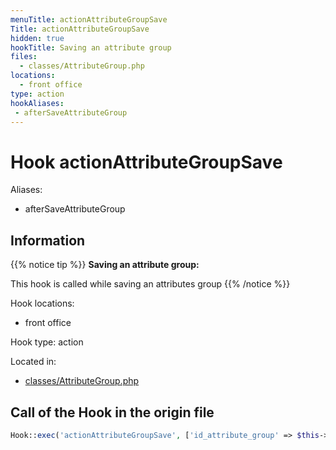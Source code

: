 ```yaml
---
menuTitle: actionAttributeGroupSave
Title: actionAttributeGroupSave
hidden: true
hookTitle: Saving an attribute group
files:
  - classes/AttributeGroup.php
locations:
  - front office
type: action
hookAliases:
 - afterSaveAttributeGroup
---
```


# Hook actionAttributeGroupSave

Aliases: 
 - afterSaveAttributeGroup



## Information

{{% notice tip %}}
**Saving an attribute group:** 

This hook is called while saving an attributes group
{{% /notice %}}

Hook locations: 
  - front office

Hook type: action

Located in: 
  - [classes/AttributeGroup.php](https://github.com/PrestaShop/PrestaShop/blob/8.0.x/classes/AttributeGroup.php)

## Call of the Hook in the origin file

```php
Hook::exec('actionAttributeGroupSave', ['id_attribute_group' => $this->id])
```